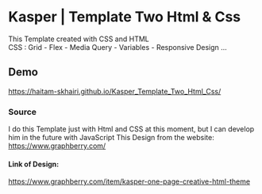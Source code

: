 # Kasper | Template Two Html & Css
This Template created with CSS and HTML <br>
CSS : Grid - Flex - Media Query - Variables - Responsive Design ...
## Demo
https://haitam-skhairi.github.io/Kasper_Template_Two_Html_Css/
### Source
I do this Template just with Html and CSS at this moment, but I can develop him in the future with JavaScript 
This Design from the website: <br>
https://www.graphberry.com/
#### Link of Design:
https://www.graphberry.com/item/kasper-one-page-creative-html-theme
